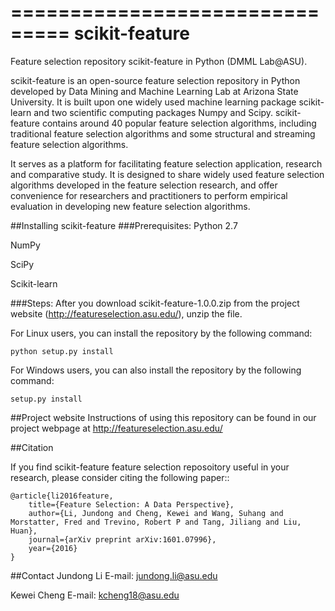 ===============================
scikit-feature
===============================
Feature selection repository scikit-feature in Python (DMML Lab@ASU). 

scikit-feature is an open-source feature selection repository in Python developed by Data Mining and Machine Learning Lab at Arizona State University. It is built upon one widely used machine learning package scikit-learn and two scientific computing packages Numpy and Scipy. scikit-feature contains around 40 popular feature selection algorithms, including traditional feature selection algorithms and some structural and streaming feature selection algorithms. 

It serves as a platform for facilitating feature selection application, research and comparative study. It is designed to share widely used feature selection algorithms developed in the feature selection research, and offer convenience for researchers and practitioners to perform empirical evaluation in developing new feature selection algorithms.

##Installing scikit-feature
###Prerequisites:
Python 2.7

NumPy

SciPy

Scikit-learn

###Steps:
After you download scikit-feature-1.0.0.zip from the project website (http://featureselection.asu.edu/), unzip the file.

For Linux users, you can install the repository by the following command:

    python setup.py install

For Windows users, you can also install the repository by the following command:

    setup.py install

##Project website
Instructions of using this repository can be found in our project webpage at http://featureselection.asu.edu/

##Citation

If you find scikit-feature feature selection reposoitory useful in your research, please consider citing the following paper::

    @article{li2016feature,
        title={Feature Selection: A Data Perspective},
        author={Li, Jundong and Cheng, Kewei and Wang, Suhang and Morstatter, Fred and Trevino, Robert P and Tang, Jiliang and Liu, Huan},
        journal={arXiv preprint arXiv:1601.07996},
        year={2016}
    }
    
##Contact
Jundong Li
E-mail: jundong.li@asu.edu

Kewei Cheng
E-mail: kcheng18@asu.edu
